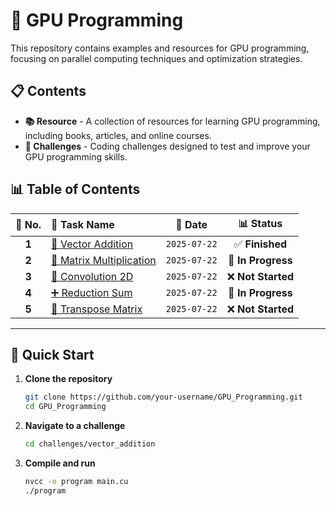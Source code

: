# 🚀 GPU Programming

This repository contains examples and resources for GPU programming, focusing on parallel computing techniques and optimization strategies.

## 📋 Contents

- **📚 Resource** - A collection of resources for learning GPU programming, including books, articles, and online courses.
- **🎯 Challenges** - Coding challenges designed to test and improve your GPU programming skills.

## 📊 Table of Contents

<div align="center">

| 🔢 No. | 📂 Task Name | 📅 Date | 📊 Status |
|:-------:|:-------------|:--------:|:---------:|
| **1** | [🔢 Vector Addition](./challenges/vector_addition) | `2025-07-22` | ✅ **Finished** |
| **2** | [🔄 Matrix Multiplication](./challenges/matrix_multiplication) | `2025-07-22` | 🚧 **In Progress** |
| **3** | [🌊 Convolution 2D](./challenges/convolution_2d) | `2025-07-22` | ❌ **Not Started** |
| **4** | [➕ Reduction Sum](./challenges/reduction) | `2025-07-22` | 🚧 **In Progress** |
| **5** | [🔀 Transpose Matrix](./challenges/transpose_matrix) | `2025-07-22` | ❌ **Not Started** |

</div>

---
## 🎯 Quick Start

1. **Clone the repository**
   ```bash
   git clone https://github.com/your-username/GPU_Programming.git
   cd GPU_Programming
   ```

2. **Navigate to a challenge**
   ```bash
   cd challenges/vector_addition
   ```

3. **Compile and run**
   ```bash
   nvcc -o program main.cu
   ./program
   ```
